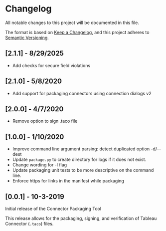 # Changelog
All notable changes to this project will be documented in this file.

The format is based on [Keep a Changelog](https://keepachangelog.com/en/1.0.0/),
and this project adheres to [Semantic Versioning](https://semver.org/spec/v2.0.0.html).

## [2.1.1] - 8/29/2025
- Add checks for secure field violations

## [2.1.0] - 5/8/2020
- Add support for packaging connectors using connection dialogs v2

## [2.0.0] - 4/7/2020
- Remove option to sign .taco file

## [1.0.0] - 1/10/2020
- Improve command line argument parsing: detect duplicated option -d/--dest
- Update `package.py` to create directory for logs if it does not exist.
- Change wording for -l flag
- Update packaging unit tests to be more descriptive on the command line.
- Enforce https for links in the manifest while packaging

## [0.0.1] - 10-3-2019
Initial release of the Connector Packaging Tool

This release allows for the packaging, signing, and verification of Tableau Connector (`.taco`) files.
